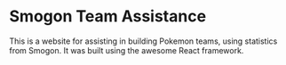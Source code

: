 # Smogon Team Assistance
This is a website for assisting in building Pokemon teams, using statistics from Smogon.
It was built using the awesome React framework.